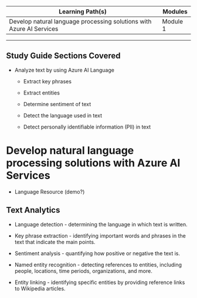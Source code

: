 | Learning Path(s)                    | Modules   |
|-------------------------------------|-----------|
| Develop natural language processing solutions with Azure AI Services | Module 1 |
----
## Study Guide Sections Covered 
* Analyze text by using Azure AI Language
    - Extract key phrases

    - Extract entities

    - Determine sentiment of text

    - Detect the language used in text

    - Detect personally identifiable information (PII) in text


# Develop natural language processing solutions with Azure AI Services

* Language Resource (demo?)


## Text Analytics


* Language detection - determining the language in which text is written.

* Key phrase extraction - identifying important words and phrases in the text that indicate the main points.

* Sentiment analysis - quantifying how positive or negative the text is.

* Named entity recognition - detecting references to entities, including people, locations, time periods, organizations, and more.

* Entity linking - identifying specific entities by providing reference links to Wikipedia articles.